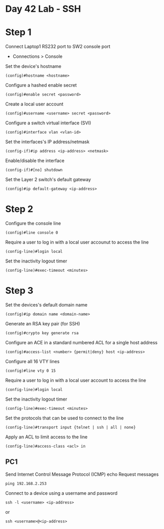# Day 42 Lab - SSH

# Step 1

Connect Laptop1 RS232 port to SW2 console port

- Connections > Console

Set the device's hostname

```
(config)#hostname <hostname>
```

Configure a hashed enable secret

```
(config)#enable secret <password>
```

Create a local user account

```
(config)#username <username> secret <password>
```

Configure a switch virtual interface (SVI)

```
(config)#interface vlan <vlan-id>
```

Set the interfaces's IP address/netmask

```
(config-if)#ip address <ip-address> <netmask>
```

Enable/disable the interface

```
(config-if)#[no] shutdown
```

Set the Layer 2 switch's default gateway

```
(config)#ip default-gateway <ip-address>
```

# Step 2

Configure the console line

```
(config)#line console 0
```

Require a user to log in with a local user accounut to access the line

```
(config-line)#login local
```

Set the inactivity logout timer

```
(config-line)#exec-timeout <minutes>
```

# Step 3

Set the devices's default domain name

```
(config)#ip domain name <domain-name>
```

Generate an RSA key pair (for SSH)

```
(config)#crypto key generate rsa
```

Configure an ACE in a standard numbered ACL for a single host address

```
(config)#access-list <number> {permit|deny} host <ip-address>
```

Configure all 16 VTY lines

```
(config)#line vty 0 15
```

Require a user to log in with a local user account to access the line

```
(config-line)#login local
```

Set the inactivity logout timer

```
(config-line)#exec-timeout <minutes>
```

Set the protocols that can be used to connect to the line

```
(config-line)#transport input {telnet | ssh | all | none}
```

Apply an ACL to limit access to the line

```
(config-line)#access-class <acl> in
```

## PC1

Send Internet Control Message Protocol (ICMP) echo Request messages

```
ping 192.168.2.253
```

Connect to a device using a username and password

```
ssh -l <username> <ip-address>
```

or

```
ssh <username>@<ip-address>
```

##
